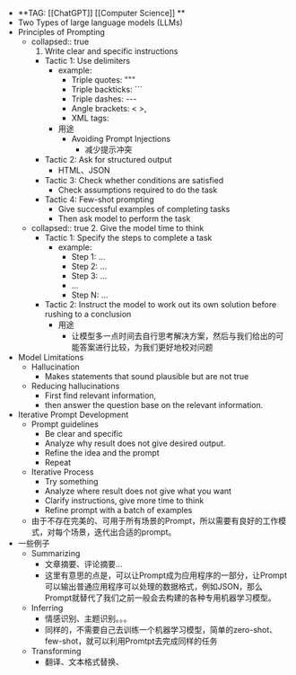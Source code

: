- **TAG: [[ChatGPT]] [[Computer Science]]  **
- Two Types of large language models (LLMs)
- Principles of Prompting
	- collapsed:: true
	  1. Write clear and specific instructions
		- Tactic 1: Use delimiters
			- example:
				- Triple quotes: """
				- Triple backticks: ```
				- Triple dashes: ---
				- Angle brackets: < >,
				- XML tags: <tag> </tag>
			- 用途
				- Avoiding Prompt Injections
					- 减少提示冲突
		- Tactic 2: Ask for structured output
			- HTML、JSON
		- Tactic 3: Check whether conditions are satisfied
			- Check assumptions required to do the task
		- Tactic 4: Few-shot prompting
			- Give successful examples of completing tasks
			- Then ask model to perform the task
	- collapsed:: true
	  2. Give the model time to think
		- Tactic 1: Specify the steps to complete a task
			- example:
				- Step 1: ...
				- Step 2: ...
				- Step 3: ...
				- ...
				- Step N: ...
		- Tactic 2: Instruct the model to work out its own solution before rushing to a conclusion
			- 用途
				- 让模型多一点时间去自行思考解决方案，然后与我们给出的可能答案进行比较，为我们更好地校对问题
- Model Limitations
	- Hallucination
		- Makes statements that sound plausible but are not true
	- Reducing hallucinations
		- First find relevant information,
		- then answer the question base on the relevant information.
- Iterative Prompt Development
	- Prompt guidelines
		- Be clear and specific
		- Analyze why result does not give desired output.
		- Refine the idea and the prompt
		- Repeat
	- Iterative Process
		- Try something
		- Analyze where result does not give what you want
		- Clarify instructions, give more time to think
		- Refine prompt with a batch of examples
	- 由于不存在完美的、可用于所有场景的Prompt，所以需要有良好的工作模式，对每个场景，迭代出合适的prompt。
- 一些例子
	- Summarizing
		- 文章摘要、评论摘要...
		- 这里有意思的点是，可以让Prompt成为应用程序的一部分，让Prompt可以输出普通应用程序可以处理的数据格式，例如JSON，那么Prompt就替代了我们之前一般会去构建的各种专用机器学习模型。
	- Inferring
		- 情感识别、主题识别。。。
		- 同样的，不需要自己去训练一个机器学习模型，简单的zero-shot、few-shot，就可以利用Promtpt去完成同样的任务
	- Transforming
		- 翻译、文本格式替换、